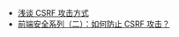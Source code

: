 - [浅谈 CSRF 攻击方式](https://www.cnblogs.com/hyddd/archive/2009/04/09/1432744.html)
- [前端安全系列（二）：如何防止 CSRF 攻击？](https://tech.meituan.com/2018/10/11/fe-security-csrf.html)
